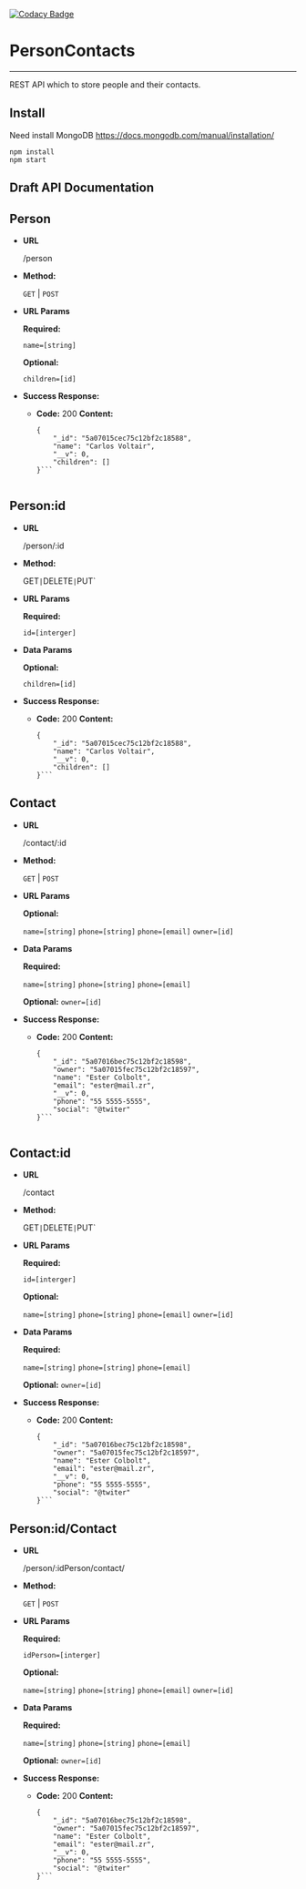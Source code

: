 [![Codacy Badge](https://api.codacy.com/project/badge/Grade/65647a9acfcf4aea97f2854e350686e7)](https://www.codacy.com/app/0unit/PersonalContacts?utm_source=github.com&amp;utm_medium=referral&amp;utm_content=0unit/PersonalContacts&amp;utm_campaign=Badge_Grade)

# PersonContacts #
----

REST API which to store people and their contacts.

## Install
Need install MongoDB
https://docs.mongodb.com/manual/installation/

```
npm install
npm start
```

## Draft API Documentation

**Person**
----

* **URL**

  /person

* **Method:**

  `GET` | `POST`

*  **URL Params**

   **Required:**

   `name=[string]`

   **Optional:**

   `children=[id]`

* **Success Response:**

  * **Code:** 200
    **Content:**
    ```
    {
        "_id": "5a07015cec75c12bf2c18588",
        "name": "Carlos Voltair",
        "__v": 0,
        "children": []
    }```


**Person:id**
----

* **URL**

  /person/:id

* **Method:**

   GET` | `DELETE` | `PUT`

*  **URL Params**

   **Required:**

   `id=[interger]`

* **Data Params**

  **Optional:**

   `children=[id]`

* **Success Response:**

  * **Code:** 200
    **Content:**
    ```
    {
        "_id": "5a07015cec75c12bf2c18588",
        "name": "Carlos Voltair",
        "__v": 0,
        "children": []
    }```

**Contact**
----

* **URL**

  /contact/:id

* **Method:**

  `GET` | `POST`

*  **URL Params**

   **Optional:**

   `name=[string]`
   `phone=[string]`
   `phone=[email]`
   `owner=[id]`

* **Data Params**

  **Required:**

   `name=[string]`
   `phone=[string]`
   `phone=[email]`

  **Optional:**
   `owner=[id]`

* **Success Response:**

  * **Code:** 200
    **Content:**
    ```
    {
    	"_id": "5a07016bec75c12bf2c18598",
    	"owner": "5a07015fec75c12bf2c18597",
    	"name": "Ester Colbolt",
    	"email": "ester@mail.zr",
    	"__v": 0,
    	"phone": "55 5555-5555",
    	"social": "@twiter"
	}```


**Contact:id**
----

* **URL**

  /contact

* **Method:**

   GET` | `DELETE` | `PUT`

*  **URL Params**

   **Required:**

   `id=[interger]`

   **Optional:**

   `name=[string]`
   `phone=[string]`
   `phone=[email]`
   `owner=[id]`

* **Data Params**

  **Required:**

   `name=[string]`
   `phone=[string]`
   `phone=[email]`

  **Optional:**
   `owner=[id]`

* **Success Response:**

  * **Code:** 200
    **Content:**
    ```
    {
    	"_id": "5a07016bec75c12bf2c18598",
    	"owner": "5a07015fec75c12bf2c18597",
    	"name": "Ester Colbolt",
    	"email": "ester@mail.zr",
    	"__v": 0,
    	"phone": "55 5555-5555",
    	"social": "@twiter"
	}```

**Person:id/Contact**
----

* **URL**

  /person/:idPerson/contact/

* **Method:**

   `GET` | `POST`

*  **URL Params**

   **Required:**

   `idPerson=[interger]`

   **Optional:**

   `name=[string]`
   `phone=[string]`
   `phone=[email]`
   `owner=[id]`

* **Data Params**

  **Required:**

   `name=[string]`
   `phone=[string]`
   `phone=[email]`

  **Optional:**
   `owner=[id]`

* **Success Response:**

  * **Code:** 200
    **Content:**
    ```
    {
    	"_id": "5a07016bec75c12bf2c18598",
    	"owner": "5a07015fec75c12bf2c18597",
    	"name": "Ester Colbolt",
    	"email": "ester@mail.zr",
    	"__v": 0,
    	"phone": "55 5555-5555",
    	"social": "@twiter"
	}```


